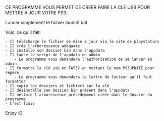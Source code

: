 CE PROGRAMME VOUS PERMET DE CREER FAIRE LA CLE USB POUR METTRE A JOUR VOTRE PS3.

Lancer simplement le fichier launch.bat

Voici ce qu'il fait:

    - Il télécharge le fichier de mise à jour via le site de playstation
    - Il crée l'arborescence adéquate
    - Il installe son dossier bin dans l'appdata
    - Il lance le script de l'appdata en admin
        - Le programme vous demandera l'authorisation de se lancer en admin
    - Il formatte la clé usb en FAT32 en mettant le nom PS3UPDATE pour repère
        - Le programme vous demandera la lettre du lecteur qu'il faut formatter
    - Il copie les dossiers et fichiers sur la clé
    - Il désinstalle son dossier bin présent dans l'appdata
    - Il néttoie l'arborescence précédemment créée dans le dossier du programme
    - C'est finis

Enjoy :D
